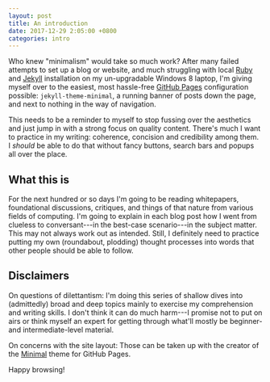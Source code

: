 ```yaml
---
layout: post
title: An introduction
date: 2017-12-29 2:05:00 +0800
categories: intro
---
```


Who knew "minimalism" would take so much work? After many failed attempts to set up a blog or website, and much struggling with local [Ruby](https://rubyinstaller.org) and [Jekyll](https://jekyllrb.com) installation on my un-upgradable Windows 8 laptop, I'm giving myself over to the easiest, most hassle-free [GitHub Pages](https://pages.github.com/) configuration possible: `jekyll-theme-minimal`, a running banner of posts down the page, and next to nothing in the way of navigation.

This needs to be a reminder to myself to stop fussing over the aesthetics and just jump in with a strong focus on quality content. There's much I want to practice in my writing: coherence, concision and credibility among them. I *should* be able to do that without fancy buttons, search bars and popups all over the place.

## What this is

For the next hundred or so days I'm going to be reading whitepapers, foundational discussions, critiques, and things of that nature from various fields of computing. I'm going to explain in each blog post how I went from clueless to conversant---in the best-case scenario---in the subject matter. This may not always work out as intended. Still, I definitely need to practice putting my own (roundabout, plodding) thought processes into words that other people should be able to follow.

## Disclaimers

On questions of dilettantism: I'm doing this series of shallow dives into (admittedly) broad and deep topics mainly to exercise my comprehension and writing skills. I don't think it can do much harm---I promise not to put on airs or think myself an expert for getting through what'll mostly be beginner- and intermediate-level material.

On concerns with the site layout: Those can be taken up with the creator of the [Minimal](https://github.com/pages-themes/minimal) theme for GitHub Pages.

Happy browsing!
